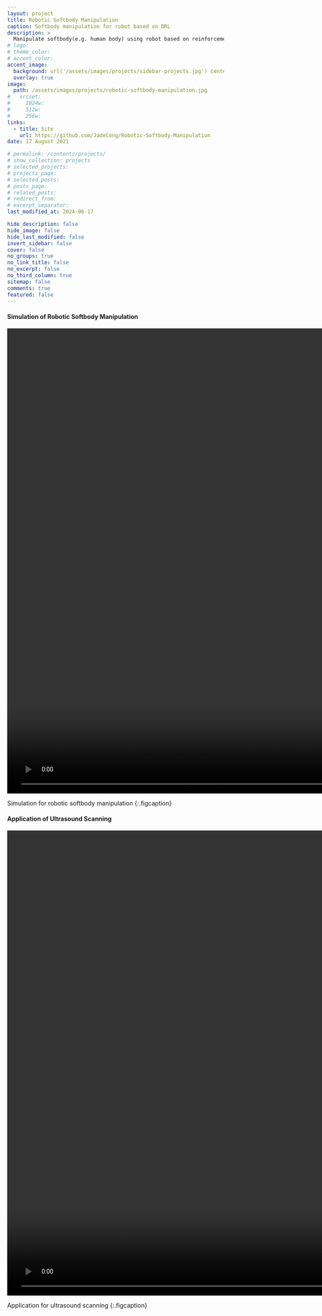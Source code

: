 ```yaml
---
layout: project
title: Robotic Softbody Manipulation
caption: Softbody manipulation for robot based on DRL
description: >
  Manipulate softbody(e.g. human body) using robot based on reinforcement learning. And this method has been applied in ultrasound scanning for getting better images in a faster way.
# logo:
# theme_color:
# accent_color:
accent_image:
  background: url('/assets/images/projects/sidebar-projects.jpg') center/cover
  overlay: true
image:
  path: /assets/images/projects/robotic-softbody-manipulation.jpg
#   srcset:
#     1024w:
#     512w:
#     256w:
links:
  - title: Site
    url: https://github.com/JadeCong/Robotic-Softbody-Manipulation
date: 17 August 2021

# permalink: /contents/projects/
# show_collection: projects
# selected_projects:
# projects_page:
# selected_posts:
# posts_page:
# related_posts:
# redirect_from:
# excerpt_separator:
last_modified_at: 2024-06-17

hide_description: false
hide_image: false
hide_last_modified: false
invert_sidebar: false
cover: false
no_groups: true
no_link_title: false
no_excerpt: false
no_third_column: true
sitemap: false
comments: true
featured: false
---
```


#### Simulation of Robotic Softbody Manipulation

<video id="video" width="1920" height="1080" controls="" preload="auto" autoplay="true" loop="true" poster="">
  <source id="mp4" src="../../../assets/videos/projects/robotic-softbody-manipulation.mp4" type="video/mp4">
</video>

Simulation for robotic softbody manipulation
{:.figcaption}

#### Application of Ultrasound Scanning

<video id="video" width="1920" height="1080" controls="" preload="auto" autoplay="true" loop="true" poster="">
  <source id="mp4" src="../../../assets/videos/projects/ultrasound-scanning.mp4" type="video/mp4">
</video>

Application for ultrasound scanning
{:.figcaption}
